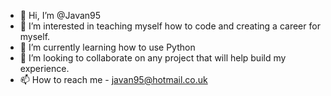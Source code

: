 - 👋 Hi, I’m @Javan95
- 👀 I’m interested in teaching myself how to code and creating a career for myself.
- 🌱 I’m currently learning how to use Python
- 💞️ I’m looking to collaborate on any project that will help build my experience.
- 📫 How to reach me - javan95@hotmail.co.uk

<!---
Javan95/Javan95 is a ✨ special ✨ repository because its `README.md` (this file) appears on your GitHub profile.
You can click the Preview link to take a look at your changes.
--->

